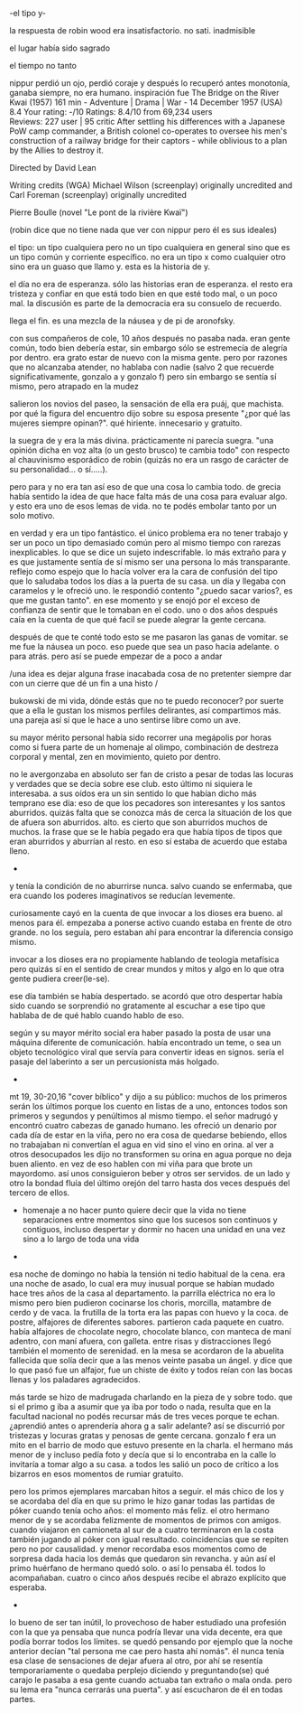 -el tipo y-

la respuesta de robin wood era insatisfactorio. no sati. inadmisible

el lugar había sido sagrado

el tiempo no tanto

nippur perdió un ojo, perdió coraje y después lo recuperó
antes monotonía, ganaba siempre, no era humano.
inspiración fue 
The Bridge on the River Kwai (1957)
161 min  -  Adventure | Drama | War   -  14 December 1957 (USA)
8.4 Your rating:    -/10   Ratings: 8.4/10 from 69,234 users   
Reviews: 227 user | 95 critic
After settling his differences with a Japanese PoW camp commander, a British colonel co-operates to oversee his men's construction of a railway bridge for their captors - while oblivious to a plan by the Allies to destroy it.

Directed by
David Lean	 	
 
Writing credits
(WGA)
Michael Wilson	 	(screenplay) originally uncredited and
Carl Foreman	 	(screenplay) originally uncredited

Pierre Boulle	 	(novel "Le pont de la rivière Kwaï")



(robin dice que no tiene nada que ver con nippur pero él es sus ideales)

el tipo: un tipo cualquiera pero no un tipo cualquiera en general sino que es un tipo común y corriente específico. no era un tipo x como cualquier otro sino era un guaso que llamo y. esta es la historia de y.

el día no era de esperanza.
sólo las historias eran de esperanza.
el resto era tristeza y confiar en que está todo bien en que esté todo mal, o un poco mal.
la discusión es parte de la democracia era su consuelo de recuerdo.

llega el fin. es una mezcla de la náusea y de pi de aronofsky.

con sus compañeros de cole, 10 años después no pasaba nada. eran gente común, todo bien debería estar, sin embargo sólo se estremecía de alegría por dentro. era grato estar de nuevo con la misma gente. pero por razones que no alcanzaba atender, no hablaba con nadie (salvo 2 que recuerde significativamente, gonzalo a y gonzalo f) pero sin embargo se sentía sí mismo, pero atrapado en la mudez

salieron los novios del paseo, la sensación de ella era puáj, que machista.
por qué la figura del encuentro dijo sobre su esposa presente "¿por qué las mujeres siempre opinan?". qué hiriente. innecesario y gratuito. 

la suegra de y era la más divina.
prácticamente ni parecía suegra.
"una opinión dicha en voz alta (o un gesto brusco) te cambia todo" con respecto al chauvinismo esporádico de robin  (quizás no era un rasgo de carácter de su personalidad... o sí.....).

pero para y no era tan así eso de que una cosa lo cambia todo.
de grecia había sentido la idea de que hace falta más de una cosa para evaluar algo.
y esto era uno de esos lemas de vida.
no te podés embolar tanto por un solo motivo.

en verdad y era un tipo fantástico. el único problema era no tener trabajo y ser un poco un tipo demasiado común pero al mismo tiempo con rarezas inexplicables. lo que se dice un sujeto indescrifable. lo más extraño para y es que justamente sentía de sí mismo ser una persona lo más transparante.
reflejo como espejo que lo hacía volver era la cara de confusión del tipo que lo saludaba todos los días a la puerta de su casa.
un día y llegaba con caramelos y le ofreció uno. le respondió contento "¿puedo sacar varios?, es que me gustan tanto". en ese momento y se enojó por el exceso de confianza de sentir que le tomaban en el codo. uno o dos años después caía en la cuenta de que qué facil se puede alegrar la gente cercana.

después de que te conté todo esto se me pasaron las ganas de vomitar. se me fue la náusea un poco. eso puede que sea un paso hacia adelante. o para atrás. pero así se puede empezar de a poco a andar

/una idea es dejar alguna frase inacabada cosa de no pretenter siempre dar con un cierre que dé un fin a una histo
/

bukowski de mi vida, dónde estás que no te puedo reconocer?
por suerte que a ella le gustan los mismos perfiles delirantes, así compartimos más.
una pareja así sí que le hace a uno sentirse libre como un ave.

su mayor mérito personal había sido recorrer una megápolis por horas como si fuera parte de un homenaje al olimpo, combinación de destreza corporal y mental, zen en movimiento, quieto por dentro.

no le avergonzaba en absoluto ser fan de cristo a pesar de todas las locuras y verdades que se decía sobre ese club. esto último ni siquiera le interesaba.
a sus oídos era un sin sentido lo que habían dicho más temprano ese día: eso de que los pecadores son interesantes y los santos aburridos. quizás falta que se conozca más de cerca la situación de los que de afuera son aburridos. alto. es cierto que son aburridos muchos de muchos. la frase que se le había pegado era que había tipos de tipos que eran aburridos y aburrían al resto. en eso sí estaba de acuerdo que estaba lleno.





*
y tenía la condición de no aburrirse nunca. salvo cuando se enfermaba, que era cuando los poderes imaginativos se reducían levemente.

curiosamente cayó en la cuenta de que invocar a los dioses era bueno. al menos para él.
empezaba a ponerse activo cuando estaba en frente de otro grande. no los seguía, pero estaban ahí para encontrar la diferencia consigo mismo.

invocar a los dioses era no propiamente hablando de teología metafísica pero quizás sí en el sentido de crear mundos y mitos y algo en lo que otra gente pudiera creer(le-se).

ese día también se había despertado.
se acordó que otro despertar había sido cuando se sorprendió no gratamente al escuchar a ese tipo que hablaba de de qué hablo cuando hablo de eso.

según y su mayor mérito social era haber pasado la posta de usar una máquina diferente de comunicación. había encontrado un teme, o sea un objeto tecnológico viral que servía para convertir ideas en signos. sería el pasaje del laberinto a ser un percusionista más holgado.

*
mt 19, 30-20,16
"cover bíblico"
y dijo a su público: muchos de los primeros serán los últimos porque los cuento en listas de a uno, entonces todos son primeros y segundos y penúltimos al mismo tiempo. el señor madrugó y encontró cuatro cabezas de ganado humano. les ofreció un denario por cada día de estar en la viña, pero no era cosa de quedarse bebiendo, ellos no trabajaban ni convertían el agua en vid sino el vino en orina. al ver a otros desocupados les dijo no transformen su orina en agua porque no deja buen aliento. en vez de eso hablen con mi viña para que brote un mayordomo. así unos consiguieron beber y otros ser servidos. de un lado y otro la bondad fluía del último orejón del tarro hasta dos veces después del tercero de ellos.



* homenaje a no hacer punto quiere decir que la vida no tiene separaciones entre momentos sino que los sucesos son continuos y contiguos, incluso despertar y dormir no hacen una unidad en una vez sino a lo largo de toda una vida

*
esa noche de domingo no había la tensión ni tedio habitual de la cena. era una noche de asado, lo cual era muy inusual porque se habían mudado hace tres años de la casa al departamento. la parrilla eléctrica no era lo mismo pero bien pudieron cocinarse los choris, morcilla, matambre de cerdo y de vaca. la frutilla de la torta era las papas con huevo y la coca. de postre, alfajores de diferentes sabores. partieron cada paquete en cuatro. había alfajores de chocolate negro, chocolate blanco, con manteca de maní adentro, con maní afuera, con galleta. entre risas y distracciones llegó también el momento de serenidad. en la mesa se acordaron de la abuelita fallecida que solía decir que a las menos veinte pasaba un ángel. y dice que lo que pasó fue un alfajor, fue un chiste de éxito y todos reían con las bocas llenas y los paladares agradecidos.

más tarde se hizo de madrugada charlando en la pieza de y sobre todo. que si el primo g iba a asumir que ya iba por todo o nada, resulta que en la facultad nacional no podés recursar más de tres veces porque te echan. ¿aprendió antes o aprendería ahora g a salir adelante? así se discurrió por tristezas y locuras gratas y penosas de gente cercana. gonzalo f era un mito en el barrio de modo que estuvo presente en la charla. el hermano más menor de y incluso pedía foto y decía que si lo encontraba en la calle lo invitaría a tomar algo a su casa. a todos les salió un poco de crítico a los bizarros en esos momentos de rumiar gratuito. 

pero los primos ejemplares marcaban hitos a seguir. el más chico de los y se acordaba del día en que su primo le hizo ganar todas las partidas de póker cuando tenía ocho años: el momento más feliz. el otro hermano menor de y se acordaba felizmente de momentos de primos con amigos. cuando viajaron en camioneta al sur de a cuatro terminaron en la costa también jugando al póker con igual resultado. coincidencias que se repiten pero no por causalidad. y menor recordaba esos momentos como de sorpresa dada hacia los demás que quedaron sin revancha. y aún así el primo huérfano de hermano quedó solo. o así lo pensaba él. todos lo acompañaban. cuatro o cinco años después recibe el abrazo explícito que esperaba. 

*
lo bueno de ser tan inútil, lo provechoso de haber estudiado una profesión con la que ya pensaba que nunca podría llevar una vida decente, era que podía borrar todos los límites. se quedó pensando por ejemplo que la noche anterior decían "tal persona me cae pero hasta ahí nomás". él nunca tenía esa clase de sensaciones de dejar afuera al otro, por ahí se resentía temporariamente o quedaba perplejo diciendo y preguntando(se) qué carajo le pasaba a esa gente cuando actuaba tan extraño o mala onda. pero su lema era "nunca cerrarás una puerta". y así escucharon de él en todas partes.




